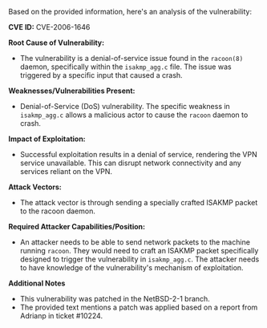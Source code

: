 Based on the provided information, here's an analysis of the vulnerability:

**CVE ID:** CVE-2006-1646

**Root Cause of Vulnerability:**
- The vulnerability is a denial-of-service issue found in the `racoon(8)` daemon, specifically within the `isakmp_agg.c` file. The issue was triggered by a specific input that caused a crash.

**Weaknesses/Vulnerabilities Present:**
- Denial-of-Service (DoS) vulnerability. The specific weakness in `isakmp_agg.c` allows a malicious actor to cause the `racoon` daemon to crash.

**Impact of Exploitation:**
- Successful exploitation results in a denial of service, rendering the VPN service unavailable. This can disrupt network connectivity and any services reliant on the VPN.

**Attack Vectors:**
- The attack vector is through sending a specially crafted ISAKMP packet to the racoon daemon.

**Required Attacker Capabilities/Position:**
- An attacker needs to be able to send network packets to the machine running `racoon`. They would need to craft an ISAKMP packet specifically designed to trigger the vulnerability in `isakmp_agg.c`. The attacker needs to have knowledge of the vulnerability's mechanism of exploitation.

**Additional Notes**
- This vulnerability was patched in the NetBSD-2-1 branch.
- The provided text mentions a patch was applied based on a report from Adrianp in ticket #10224.